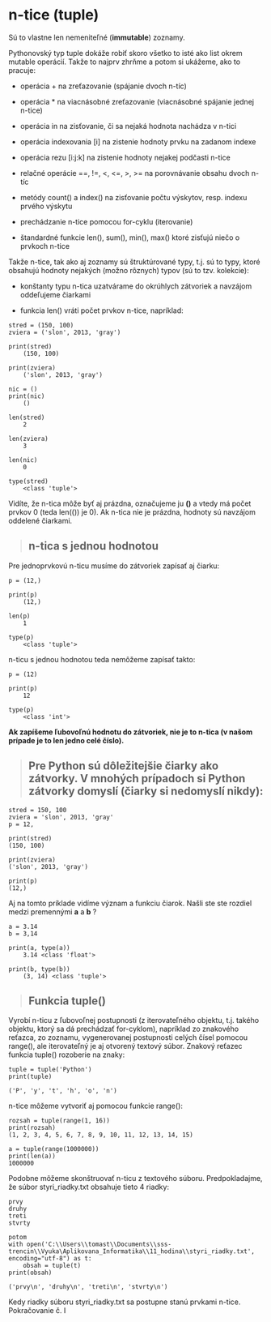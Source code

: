 # n-tice (tuple)
Sú to vlastne len nemeniteľné (**immutable**) zoznamy. 

Pythonovský typ tuple dokáže robiť skoro všetko to isté ako list okrem mutable operácií. Takže to najprv zhrňme a potom si ukážeme, ako to pracuje:

* operácia + na zreťazovanie (spájanie dvoch n-tíc)

* operácia * na viacnásobné zreťazovanie (viacnásobné spájanie jednej n-tice)

* operácia in na zisťovanie, či sa nejaká hodnota nachádza v n-tici

* operácia indexovania [i] na zistenie hodnoty prvku na zadanom indexe

* operácia rezu [i:j:k] na zistenie hodnoty nejakej podčasti n-tice

* relačné operácie ==, !=, <, <=, >, >= na porovnávanie obsahu dvoch n-tíc

* metódy count() a index() na zisťovanie počtu výskytov, resp. indexu prvého výskytu

* prechádzanie n-tice pomocou for-cyklu (iterovanie)

* štandardné funkcie len(), sum(), min(), max() ktoré zisťujú niečo o prvkoch n-tice

Takže n-tice, tak ako aj zoznamy sú štruktúrované typy, t.j. sú to typy, ktoré obsahujú hodnoty nejakých (možno rôznych) typov (sú to tzv. kolekcie):

* konštanty typu n-tica uzatvárame do okrúhlych zátvoriek a navzájom oddeľujeme čiarkami

* funkcia len() vráti počet prvkov n-tice, napríklad:

~~~
stred = (150, 100)
zviera = ('slon', 2013, 'gray')

print(stred)
    (150, 100)

print(zviera)
    ('slon', 2013, 'gray')

nic = ()
print(nic)
    ()

len(stred)
    2

len(zviera)
    3

len(nic)
    0

type(stred)
    <class 'tuple'>
~~~
Vidíte, že n-tica môže byť aj prázdna, označujeme ju **()** a vtedy má počet prvkov 0 (teda len(()) je 0). Ak n-tica nie je prázdna, hodnoty sú navzájom oddelené čiarkami.

> ## n-tica s jednou hodnotou
Pre jednoprvkovú n-ticu musíme do zátvoriek zapísať aj čiarku:
~~~
p = (12,)

print(p)
    (12,)

len(p)
    1

type(p)
    <class 'tuple'>
~~~
n-ticu s jednou hodnotou teda nemôžeme zapísať takto:
~~~
p = (12)

print(p)
    12

type(p)
    <class 'int'>
~~~
**Ak zapíšeme ľubovoľnú hodnotu do zátvoriek, nie je to n-tica (v našom prípade je to len jedno celé číslo).**

> ## Pre Python sú dôležitejšie čiarky ako zátvorky. V mnohých prípadoch si Python zátvorky domyslí (čiarky si nedomyslí nikdy):
~~~
stred = 150, 100
zviera = 'slon', 2013, 'gray'
p = 12,

print(stred)
(150, 100)

print(zviera)
('slon', 2013, 'gray')

print(p)
(12,)
~~~
Aj na tomto príklade vidíme význam a funkciu čiarok. Našli ste ste rozdiel medzi premennými **a** a **b** ?
~~~
a = 3.14
b = 3,14

print(a, type(a))
    3.14 <class 'float'>

print(b, type(b))
    (3, 14) <class 'tuple'>
~~~


> ## Funkcia tuple()
Vyrobí n-ticu z ľubovoľnej postupnosti (z iterovateľného objektu, t.j. takého objektu, ktorý sa dá prechádzať for-cyklom), napríklad zo znakového reťazca, zo zoznamu, vygenerovanej postupnosti celých čísel pomocou range(), ale iterovateľný je aj otvorený textový súbor. Znakový reťazec funkcia tuple() rozoberie na znaky:
~~~
tuple = tuple('Python')
print(tuple)

('P', 'y', 't', 'h', 'o', 'n')
~~~
n-tice môžeme vytvoriť aj pomocou funkcie range():
~~~
rozsah = tuple(range(1, 16))
print(rozsah)
(1, 2, 3, 4, 5, 6, 7, 8, 9, 10, 11, 12, 13, 14, 15)

a = tuple(range(1000000))
print(len(a))
1000000
~~~
Podobne môžeme skonštruovať n-ticu z textového súboru. Predpokladajme, že súbor styri_riadky.txt obsahuje tieto 4 riadky:
~~~
prvy
druhy
treti
stvrty

potom
with open('C:\\Users\\tomast\\Documents\\sss-trencin\\Vyuka\Aplikovana_Informatika\\11_hodina\\styri_riadky.txt', encoding="utf-8") as t:
    obsah = tuple(t)
print(obsah)

('prvy\n', 'druhy\n', 'treti\n', 'stvrty\n')
~~~
Kedy riadky súboru styri_riadky.txt sa postupne stanú prvkami n-tice.
Pokračovanie č. I

